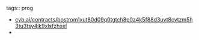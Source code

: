 tags:: prog

- [cyb.ai/contracts/bostrom1xut80d09q0tgtch8p0z4k5f88d3uvt8cvtzm5h3tu3tsy4jk9xlsfzhxel](https://cyb.ai/contracts/bostrom1xut80d09q0tgtch8p0z4k5f88d3uvt8cvtzm5h3tu3tsy4jk9xlsfzhxel)
-